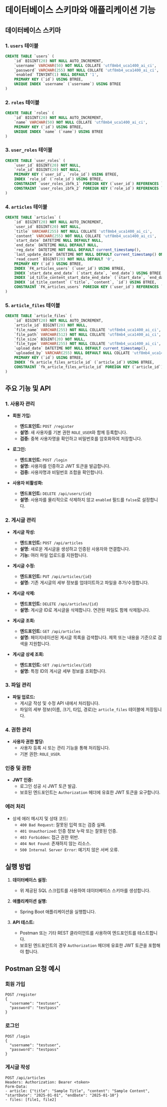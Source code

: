 # 데이터베이스 스키마와 애플리케이션 기능

## 데이터베이스 스키마

### 1. `users` 테이블
```sql
CREATE TABLE `users` (
	`id` BIGINT(20) NOT NULL AUTO_INCREMENT,
	`username` VARCHAR(50) NOT NULL COLLATE 'utf8mb4_uca1400_ai_ci',
	`password` VARCHAR(255) NOT NULL COLLATE 'utf8mb4_uca1400_ai_ci',
	`enabled` TINYINT(1) NULL DEFAULT '1',
	PRIMARY KEY (`id`) USING BTREE,
	UNIQUE INDEX `username` (`username`) USING BTREE
)
```

### 2. `roles` 테이블
```sql
CREATE TABLE `roles` (
	`id` BIGINT(20) NOT NULL AUTO_INCREMENT,
	`name` VARCHAR(50) NOT NULL COLLATE 'utf8mb4_uca1400_ai_ci',
	PRIMARY KEY (`id`) USING BTREE,
	UNIQUE INDEX `name` (`name`) USING BTREE
)
```

### 3. `user_roles` 테이블
```sql
CREATE TABLE `user_roles` (
	`user_id` BIGINT(20) NOT NULL,
	`role_id` BIGINT(20) NOT NULL,
	PRIMARY KEY (`user_id`, `role_id`) USING BTREE,
	INDEX `role_id` (`role_id`) USING BTREE,
	CONSTRAINT `user_roles_ibfk_1` FOREIGN KEY (`user_id`) REFERENCES `users` (`id`) ON UPDATE RESTRICT ON DELETE CASCADE,
	CONSTRAINT `user_roles_ibfk_2` FOREIGN KEY (`role_id`) REFERENCES `roles` (`id`) ON UPDATE RESTRICT ON DELETE CASCADE
)
```

### 4. `articles` 테이블
```sql
CREATE TABLE `articles` (
	`id` BIGINT(20) NOT NULL AUTO_INCREMENT,
	`user_id` BIGINT(20) NOT NULL,
	`title` VARCHAR(255) NOT NULL COLLATE 'utf8mb4_uca1400_ai_ci',
	`content` VARCHAR(255) NOT NULL COLLATE 'utf8mb4_uca1400_ai_ci',
	`start_date` DATETIME NULL DEFAULT NULL,
	`end_date` DATETIME NULL DEFAULT NULL,
	`reg_date` DATETIME NOT NULL DEFAULT current_timestamp(),
	`last_update_date` DATETIME NOT NULL DEFAULT current_timestamp() ON UPDATE current_timestamp(),
	`read_count` BIGINT(20) NOT NULL DEFAULT '0',
	PRIMARY KEY (`id`) USING BTREE,
	INDEX `FK_articles_users` (`user_id`) USING BTREE,
	INDEX `start_date_end_date` (`start_date`, `end_date`) USING BTREE,
	INDEX `id_title_content_start_date_end_date` (`start_date`, `end_date`, `title`, `content`, `id`) USING BTREE,
	INDEX `id_title_content` (`title`, `content`, `id`) USING BTREE,
	CONSTRAINT `FK_articles_users` FOREIGN KEY (`user_id`) REFERENCES `users` (`id`) ON UPDATE NO ACTION ON DELETE NO ACTION
)
```

### 5. `article_files` 테이블
```sql
CREATE TABLE `article_files` (
	`id` BIGINT(20) NOT NULL AUTO_INCREMENT,
	`article_id` BIGINT(20) NOT NULL,
	`file_name` VARCHAR(255) NOT NULL COLLATE 'utf8mb4_uca1400_ai_ci',
	`file_path` VARCHAR(512) NOT NULL COLLATE 'utf8mb4_uca1400_ai_ci',
	`file_size` BIGINT(20) NOT NULL,
	`file_type` VARCHAR(255) NOT NULL COLLATE 'utf8mb4_uca1400_ai_ci',
	`upload_date` DATETIME NOT NULL DEFAULT current_timestamp(),
	`uploaded_by` VARCHAR(255) NULL DEFAULT NULL COLLATE 'utf8mb4_uca1400_ai_ci',
	PRIMARY KEY (`id`) USING BTREE,
	INDEX `fk_article_files_article_id` (`article_id`) USING BTREE,
	CONSTRAINT `fk_article_files_article_id` FOREIGN KEY (`article_id`) REFERENCES `articles` (`id`) ON UPDATE RESTRICT ON DELETE CASCADE
)

```

## 주요 기능 및 API

### 1. 사용자 관리
- **회원 가입:**
    - **엔드포인트:** `POST /register`
    - **설명:** 새 사용자를 기본 권한 `ROLE_USER`와 함께 등록합니다.
    - **검증:** 중복 사용자명을 확인하고 비밀번호를 암호화하여 저장합니다.

- **로그인:**
    - **엔드포인트:** `POST /login`
    - **설명:** 사용자를 인증하고 JWT 토큰을 발급합니다.
    - **검증:** 사용자명과 비밀번호 조합을 확인합니다.

- **사용자 비활성화:**
    - **엔드포인트:** `DELETE /api/users/{id}`
    - **설명:** 사용자를 물리적으로 삭제하지 않고 `enabled` 필드를 `false`로 설정합니다.

### 2. 게시글 관리
- **게시글 작성:**
    - **엔드포인트:** `POST /api/articles`
    - **설명:** 새로운 게시글을 생성하고 인증된 사용자와 연결합니다.
    - **기능:** 여러 파일 업로드를 지원합니다.

- **게시글 수정:**
    - **엔드포인트:** `PUT /api/articles/{id}`
    - **설명:** 기존 게시글의 세부 정보를 업데이트하고 파일을 추가/수정합니다.

- **게시글 삭제:**
    - **엔드포인트:** `DELETE /api/articles/{id}`
    - **설명:** 게시글 ID로 게시글을 삭제합니다. 연관된 파일도 함께 삭제됩니다.

- **게시글 조회:**
    - **엔드포인트:** `GET /api/articles`
    - **설명:** 페이지네이션된 게시글 목록을 검색합니다. 제목 또는 내용을 기준으로 검색을 지원합니다.

- **게시글 상세 조회:**
    - **엔드포인트:** `GET /api/articles/{id}`
    - **설명:** 특정 ID의 게시글 세부 정보를 조회합니다.

### 3. 파일 관리
- **파일 업로드:**
    - 게시글 작성 및 수정 API 내에서 처리됩니다.
    - 파일의 세부 정보(이름, 크기, 타입, 경로)는 `article_files` 테이블에 저장됩니다.

### 4. 권한 관리
- **사용자 권한 할당:**
    - 사용자 등록 시 또는 관리 기능을 통해 처리됩니다.
    - 기본 권한: `ROLE_USER`.

### 인증 및 권한
- **JWT 인증:**
    - 로그인 성공 시 JWT 토큰 발급.
    - 보호된 엔드포인트는 `Authorization` 헤더에 유효한 JWT 토큰을 요구합니다.

### 에러 처리
- 상세 에러 메시지 및 상태 코드:
    - `400 Bad Request`: 잘못된 입력 또는 검증 실패.
    - `401 Unauthorized`: 인증 정보 누락 또는 잘못된 인증.
    - `403 Forbidden`: 접근 권한 위반.
    - `404 Not Found`: 존재하지 않는 리소스.
    - `500 Internal Server Error`: 예기치 않은 서버 오류.

## 실행 방법
1. **데이터베이스 설정:**
    - 위 제공된 SQL 스크립트를 사용하여 데이터베이스 스키마를 생성합니다.

2. **애플리케이션 실행:**
    - Spring Boot 애플리케이션을 실행합니다.

3. **API 테스트:**
    - Postman 또는 기타 REST 클라이언트를 사용하여 엔드포인트를 테스트합니다.
    - 보호된 엔드포인트의 경우 `Authorization` 헤더에 유효한 JWT 토큰을 포함해야 합니다.

## Postman 요청 예시
### 회원 가입
```
POST /register
{
  "username": "testuser",
  "password": "testpass"
}
```

### 로그인
```
POST /login
{
  "username": "testuser",
  "password": "testpass"
}
```

### 게시글 작성
```
POST /api/articles
Headers: Authorization: Bearer <token>
Form-Data:
- article: {"title": "Sample Title", "content": "Sample Content", "startDate": "2025-01-01", "endDate": "2025-01-10"}
- files: [file1, file2]
```

